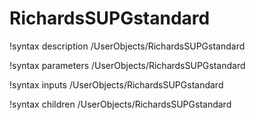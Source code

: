 <!-- MOOSE Documentation Stub: Remove this when content is added. -->

# RichardsSUPGstandard

!syntax description /UserObjects/RichardsSUPGstandard

!syntax parameters /UserObjects/RichardsSUPGstandard

!syntax inputs /UserObjects/RichardsSUPGstandard

!syntax children /UserObjects/RichardsSUPGstandard
